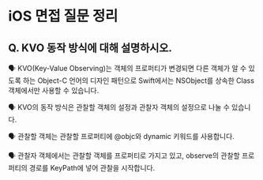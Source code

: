 # iOS 면접 질문 정리

## Q. KVO 동작 방식에 대해 설명하시오.

🗣️ KVO(Key-Value Observing)는 객체의 프로퍼티가 변경되면 다른 객체가 알 수 있도록 하는 Object-C 언어의 디자인 패턴으로 Swift에서는 NSObject를 상속한 Class 객체에서만 사용할 수 있습니다.

🗣️ KVO의 동작 방식은 관찰할 객체의 설정과 관찰자 객체의 설정으로 나눌 수 있습니다.

🗣️ 관찰할 객체는 관찰할 프로퍼티에 @objc와 dynamic 키워드를 사용합니다.

🗣️ 관찰자 객체에서는 관찰할 객체를 프로퍼티로 가지고 있고, observe의 관찰할 프로퍼티의 경로를 KeyPath에 넣어 관찰을 시작합니다.
